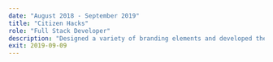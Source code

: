 ```yaml
---
date: "August 2018 - September 2019"
title: "Citizen Hacks"
role: "Full Stack Developer"
description: "Designed a variety of branding elements and developed the official website, receiving more than 30000+ visits."
exit: 2019-09-09
---
```

